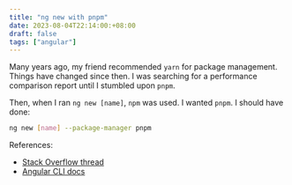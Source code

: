 ```yaml
---
title: "ng new with pnpm"
date: 2023-08-04T22:14:00:+08:00
draft: false
tags: ["angular"]
---
```

Many years ago, my friend recommended `yarn` for package management. Things have changed since then. I was searching for a performance comparison report until I stumbled upon `pnpm`.

Then, when I ran `ng new [name]`, `npm` was used. I wanted `pnpm`. I should have done:

```bash
ng new [name] --package-manager pnpm
```

References:
- [Stack Overflow thread](https://stackoverflow.com/questions/52948906/how-do-i-use-pnpm-in-my-angular-project-to-manage-packages)
- [Angular CLI docs](https://angular.io/cli/new)
